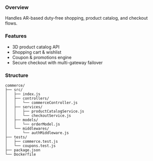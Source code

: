### Overview
Handles AR-based duty-free shopping, product catalog, and checkout flows.

### Features
- 3D product catalog API
- Shopping cart & wishlist
- Coupon & promotions engine
- Secure checkout with multi-gateway failover

### Structure
```
commerce/
├── src/
│   ├── index.js
│   ├── controllers/
│   │   └── commerceController.js
│   ├── services/
│   │   ├── productCatalogService.js
│   │   └── checkoutService.js
│   ├── models/
│   │   └── orderModel.js
│   └── middlewares/
│       └── authMiddleware.js
├── tests/
│   ├── commerce.test.js
│   └── coupons.test.js
├── package.json
└── Dockerfile
```
